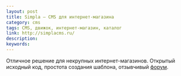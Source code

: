 ```yaml
---
layout: post
title: Simpla — CMS для интернет-магазина
category: cms
tags: CMS, движок, интернет-магазин, каталог
link: http://simplacms.ru/
description:
keywords:
---
```


<p>Отличное решение для некрупных интернет-магазинов. Открытый исходный код, простота создания шаблона, отзывчивый <a href="http://forum.simplacms.ru/">форум</a>.</p>
